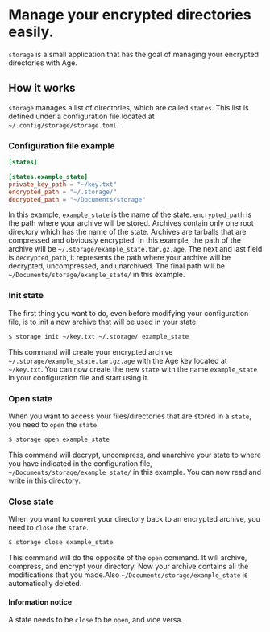 # Manage your encrypted directories easily.
`storage` is a small application that has the goal of managing your encrypted directories with Age.

## How it works
`storage` manages a list of directories, which are called `states`. This list is defined under a configuration file located at `~/.config/storage/storage.toml`.

### Configuration file example
```toml
[states]

[states.example_state]
private_key_path = "~/key.txt"
encrypted_path = "~/.storage/"
decrypted_path = "~/Documents/storage"
```
In this example, `example_state` is the name of the state. `encrypted_path` is the path where your archive will be stored. Archives contain only one root directory which has the name of the state. Archives are tarballs that are compressed and obviously encrypted. In this example, the path of the archive will be `~/.storage/example_state.tar.gz.age`.
The next and last field is `decrypted_path`, it represents the path where your archive will be decrypted, uncompressed, and unarchived. The final path will be `~/Documents/storage/example_state/` in this example.

### Init state
The first thing you want to do, even before modifying your configuration file, is to init a new archive that will be used in your state.
```bash
$ storage init ~/key.txt ~/.storage/ example_state
```
This command will create your encrypted archive `~/.storage/example_state.tar.gz.age` with the Age key located at `~/key.txt`. You can now create the new `state` with the name `example_state` in your configuration file and start using it.

### Open state
When you want to access your files/directories that are stored in a `state`, you need to `open` the `state`.
```bash
$ storage open example_state
```
This command will decrypt, uncompress, and unarchive your state to where you have indicated in the configuration file, `~/Documents/storage/example_state/` in this example. You can now read and write in this directory.

### Close state
When you want to convert your directory back to an encrypted archive, you need to `close` the `state`.
```bash
$ storage close example_state
```
This command will do the opposite of the `open` command. It will archive, compress, and encrypt your directory. Now your archive contains all the modifications that you made.Also `~/Documents/storage/example_state` is automatically deleted.

#### Information notice
A state needs to be `close` to be `open`, and vice versa.
